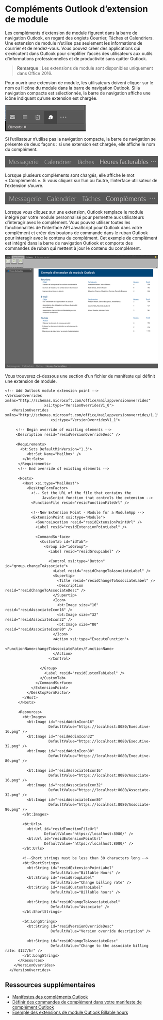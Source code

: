 # Compléments Outlook d’extension de module

Les compléments d’extension de module figurent dans la barre de navigation Outlook, en regard des onglets Courrier, Tâches et Calendriers. Une extension de module n’utilise pas seulement les informations de courrier et de rendez-vous. Vous pouvez créer des applications qui s’exécutent dans Outlook pour simplifier l’accès des utilisateurs aux outils d’informations professionnelles et de productivité sans quitter Outlook.

> **Remarque** : Les extensions de module sont disponibles uniquement dans Office 2016.

Pour ouvrir une extension de module, les utilisateurs doivent cliquer sur le nom ou l’icône du module dans la barre de navigation Outlook. Si la navigation compacte est sélectionnée, la barre de navigation affiche une icône indiquant qu’une extension est chargée.

![Affiche la barre de navigation compacte lorsqu’une extension de module est chargée dans Outlook.](../../images/outlook-module-navigationbar-compact.png)

Si l’utilisateur n’utilise pas la navigation compacte, la barre de navigation se présente de deux façons : si une extension est chargée, elle affiche le nom du complément.

![Affiche la barre de navigation développée lorsqu’une extension de module est chargée dans Outlook.](../../images/outlook-module-navigationbar-one.png)

Lorsque plusieurs compléments sont chargés, elle affiche le mot « Compléments ». Si vous cliquez sur l’un ou l’autre, l’interface utilisateur de l’extension s’ouvre.

![Affiche la barre de navigation développée lorsque plusieurs extensions de module sont chargées dans Outlook.](../../images/outlook-module-navigationbar-more.png)

Lorsque vous cliquez sur une extension, Outlook remplace le module intégré par votre module personnalisé pour permettre aux utilisateurs d’interagir avec le complément. Vous pouvez utiliser toutes les fonctionnalités de l’interface API JavaScript pour Outlook dans votre complément et créer des boutons de commande dans le ruban Outlook pour interagir avec le contenu du complément. Cet exemple de complément est intégré dans la barre de navigation Outlook et comporte des commandes de ruban qui mettent à jour le contenu du complément.

![Affiche l’interface utilisateur d’une extension de module.](../../images/outlook-module-extension.png)

Vous trouverez ci-dessous une section d’un fichier de manifeste qui définit une extension de module.

    <!-- Add Outlook module extension point -->
    <VersionOverrides xmlns="http://schemas.microsoft.com/office/mailappversionoverrides"
                      xsi:type="VersionOverridesV1_0">
       <VersionOverrides xmlns="http://schemas.microsoft.com/office/mailappversionoverrides/1.1"
                         xsi:type="VersionOverridesV1_1">

         <!-- Begin override of existing elements -->
         <Description resid="residVersionOverrideDesc" />
    
         <Requirements>
           <bt:Sets DefaultMinVersion="1.3">
              <bt:Set Name="Mailbox" />
            </bt:Sets>
          </Requirements>
          <!-- End override of existing elements -->

          <Hosts>
            <Host xsi:type="MailHost">
              <DesktopFormFactor>
                <!-- Set the URL of the file that contains the
                     JavaScript function that controls the extension -->
                <FunctionFile resid="residFunctionFileUrl" />
    
                <!--New Extension Point - Module for a ModuleApp -->
                <ExtensionPoint xsi:type="Module">
                  <SourceLocation resid="residExtensionPointUrl" />
                  <Label resid="residExtensionPointLabel" />
    
                  <CommandSurface>
                    <CustomTab id="idTab">
                      <Group id="idGroup">
                        <Label resid="residGroupLabel" />
    
                        <Control xsi:type="Button" id="group.changeToAssociate">
                          <Label resid="residChangeToAssociateLabel" />
                          <Supertip>
                            <Title resid="residChangeToAssociateLabel" />
                            <Description resid="residChangeToAssociateDesc" />
                          </Supertip>
                          <Icon>
                            <bt:Image size="16" resid="residAssociateIcon16" />
                            <bt:Image size="32" resid="residAssociateIcon32" />
                            <bt:Image size="80" resid="residAssociateIcon80" />
                          </Icon>
                          <Action xsi:type="ExecuteFunction">
                            <FunctionName>changeToAssociateRate</FunctionName>
                          </Action>
                        </Control>
                        
                    </Group>
                      <Label resid="residCustomTabLabel" />
                    </CustomTab>
                  </CommandSurface>
                </ExtensionPoint>
              </DesktopFormFactor>
            </Host>
          </Hosts>
    
          <Resources>
            <bt:Images>
              <bt:Image id="residAddinIcon16" 
                        DefaultValue="https://localhost:8080/Executive-16.png" />
              <bt:Image id="residAddinIcon32" 
                        DefaultValue="https://localhost:8080/Executive-32.png" />
              <bt:Image id="residAddinIcon80" 
                        DefaultValue="https://localhost:8080/Executive-80.png" />
            
              <bt:Image id="residAssociateIcon16" 
                        DefaultValue="https://localhost:8080/Associate-16.png" />
              <bt:Image id="residAssociateIcon32" 
                        DefaultValue="https://localhost:8080/Associate-32.png" />
              <bt:Image id="residAssociateIcon80" 
                        DefaultValue="https://localhost:8080/Associate-80.png" />
            </bt:Images>
    
            <bt:Urls>
              <bt:Url id="residFunctionFileUrl" 
                      DefaultValue="https://localhost:8080/" />
              <bt:Url id="residExtensionPointUrl" 
                      DefaultValue="https://localhost:8080/" />
            </bt:Urls>
    
            <!--Short strings must be less than 30 characters long -->
            <bt:ShortStrings>
              <bt:String id="residExtensionPointLabel" 
                         DefaultValue="Billable Hours" />
              <bt:String id="residGroupLabel" 
                         DefaultValue="Change billing rate" />
              <bt:String id="residCustomTabLabel" 
                         DefaultValue="Billable hours" />
    
              <bt:String id="residChangeToAssociateLabel" 
                         DefaultValue="Associate" />
            </bt:ShortStrings>
    
            <bt:LongStrings>
              <bt:String id="residVersionOverrideDesc" 
                         DefaultValue="Version override description" />
    
              <bt:String id="residChangeToAssociateDesc" 
                         DefaultValue="Change to the associate billing rate: $127/hr" />
            </bt:LongStrings>
          </Resources>
        </VersionOverrides>
      </VersionOverrides>

## Ressources supplémentaires

* [Manifestes des compléments Outlook](manifests/manifests.md)
* [Définir des commandes de complément dans votre manifeste de complément Outlook](manifests/define-add-in-commands.md)
* [Exemple des extensions de module Outlook Billable hours](https://github.com/OfficeDev/Outlook-Add-in-JavaScript-ModuleExtension)
